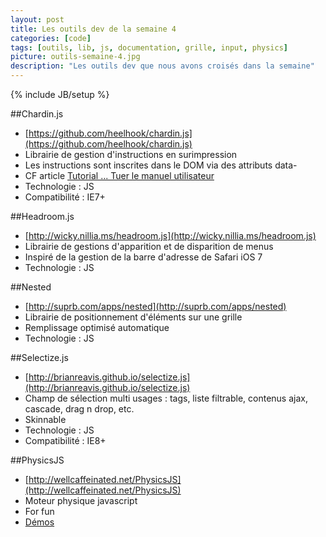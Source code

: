 ```yaml
---
layout: post
title: Les outils dev de la semaine 4
categories: [code]
tags: [outils, lib, js, documentation, grille, input, physics]
picture: outils-semaine-4.jpg
description: "Les outils dev que nous avons croisés dans la semaine"
---
```

{% include JB/setup %}

##Chardin.js
- [https://github.com/heelhook/chardin.js](https://github.com/heelhook/chardin.js)
- Librairie de gestion d'instructions en surimpression
- Les instructions sont inscrites dans le DOM via des attributs data-
- CF article [Tutorial ... Tuer le manuel utilisateur](http://thecreativetechnology.com/2013/05/28/turotial/)
- Technologie : JS
- Compatibilité : IE7+

##Headroom.js
- [http://wicky.nillia.ms/headroom.js](http://wicky.nillia.ms/headroom.js)
- Librairie de gestions d'apparition et de disparition de menus
- Inspiré de la gestion de la barre d'adresse de Safari iOS 7
- Technologie : JS

##Nested
- [http://suprb.com/apps/nested](http://suprb.com/apps/nested)
- Librairie de positionnement d'éléments sur une grille
- Remplissage optimisé automatique
- Technologie : JS

##Selectize.js
- [http://brianreavis.github.io/selectize.js](http://brianreavis.github.io/selectize.js)
- Champ de sélection multi usages : tags, liste filtrable, contenus ajax, cascade, drag n drop, etc.
- Skinnable
- Technologie : JS
- Compatibilité : IE8+

##PhysicsJS
- [http://wellcaffeinated.net/PhysicsJS](http://wellcaffeinated.net/PhysicsJS)
- Moteur physique javascript
- For fun
- [Démos](http://wellcaffeinated.net/PhysicsJS/examples/#demo-3)